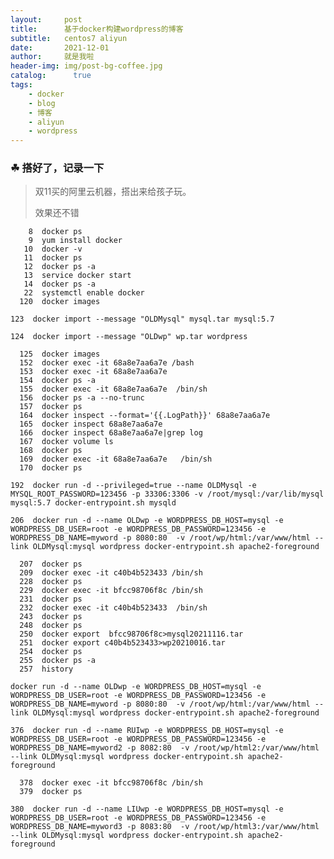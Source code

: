 ```yaml
---
layout:     post
title:      基于docker构建wordpress的博客
subtitle:   centos7 aliyun
date:       2021-12-01
author:     就是我啦
header-img: img/post-bg-coffee.jpg
catalog: 	  true
tags:
    - docker    
    - blog  
    - 博客  
    - aliyun  
    - wordpress
---
```


### ☘ 搭好了，记录一下



> 双11买的阿里云机器，搭出来给孩子玩。
>
> 效果还不错
>
```
    8  docker ps
    9  yum install docker
   10  docker -v
   11  docker ps
   12  docker ps -a
   13  service docker start
   14  docker ps -a
   22  systemctl enable docker
  120  docker images
```

`123  docker import --message "OLDMysql" mysql.tar mysql:5.7`

`124  docker import --message "OLDwp" wp.tar wordpress `

```
  125  docker images
  152  docker exec -it 68a8e7aa6a7e /bash
  153  docker exec -it 68a8e7aa6a7e 
  154  docker ps -a
  155  docker exec -it 68a8e7aa6a7e  /bin/sh
  156  docker ps -a --no-trunc
  157  docker ps
  164  docker inspect --format='{{.LogPath}}' 68a8e7aa6a7e
  165  docker inspect 68a8e7aa6a7e
  166  docker inspect 68a8e7aa6a7e|grep log
  167  docker volume ls
  168  docker ps
  169  docker exec -it 68a8e7aa6a7e   /bin/sh
  170  docker ps
```
`192  docker run -d --privileged=true --name OLDMysql -e MYSQL_ROOT_PASSWORD=123456 -p 33306:3306 -v /root/mysql:/var/lib/mysql mysql:5.7 docker-entrypoint.sh mysqld`

`206  docker run -d --name OLDwp -e WORDPRESS_DB_HOST=mysql -e WORDPRESS_DB_USER=root -e WORDPRESS_DB_PASSWORD=123456 -e WORDPRESS_DB_NAME=myword -p 8080:80  -v /root/wp/html:/var/www/html --link OLDMysql:mysql wordpress docker-entrypoint.sh apache2-foreground`

```
  207  docker ps
  209  docker exec -it c40b4b523433 /bin/sh
  228  docker ps
  229  docker exec -it bfcc98706f8c /bin/sh
  231  docker ps
  232  docker exec -it c40b4b523433  /bin/sh
  243  docker ps
  248  docker ps
  250  docker export  bfcc98706f8c>mysql20211116.tar
  251  docker export c40b4b523433>wp20210016.tar
  254  docker ps
  255  docker ps -a
  257  history
```
`docker run -d --name OLDwp -e WORDPRESS_DB_HOST=mysql -e WORDPRESS_DB_USER=root -e WORDPRESS_DB_PASSWORD=123456 -e WORDPRESS_DB_NAME=myword -p 8080:80  -v /root/wp/html:/var/www/html --link OLDMysql:mysql wordpress docker-entrypoint.sh apache2-foreground`


`376  docker run -d --name RUIwp -e WORDPRESS_DB_HOST=mysql -e WORDPRESS_DB_USER=root -e WORDPRESS_DB_PASSWORD=123456 -e WORDPRESS_DB_NAME=myword2 -p 8082:80  -v /root/wp/html2:/var/www/html --link OLDMysql:mysql wordpress docker-entrypoint.sh apache2-foreground`

```
  378  docker exec -it bfcc98706f8c /bin/sh
  379  docker ps
```
`380  docker run -d --name LIUwp -e WORDPRESS_DB_HOST=mysql -e WORDPRESS_DB_USER=root -e WORDPRESS_DB_PASSWORD=123456 -e WORDPRESS_DB_NAME=myword3 -p 8083:80  -v /root/wp/html3:/var/www/html --link OLDMysql:mysql wordpress docker-entrypoint.sh apache2-foreground`

